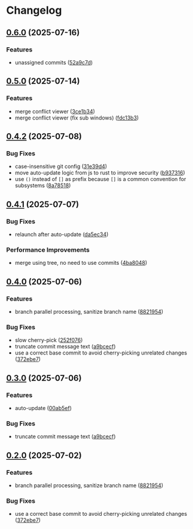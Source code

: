 # Changelog

## [0.6.0](https://github.com/develar/branch-deck/compare/v0.5.0...v0.6.0) (2025-07-16)


### Features

* unassigned commits ([52a9c7d](https://github.com/develar/branch-deck/commit/52a9c7da384cc30a5befa7820581024eb362daa0))

## [0.5.0](https://github.com/develar/branch-deck/compare/v0.4.2...v0.5.0) (2025-07-14)


### Features

* merge conflict viewer ([3ce1b34](https://github.com/develar/branch-deck/commit/3ce1b34dd537f338f6fb67d143e93dc43025e69e))
* merge conflict viewer (fix sub windows) ([fdc13b3](https://github.com/develar/branch-deck/commit/fdc13b3dc5954d310944dcf59a2b2bb69fc102c2))

## [0.4.2](https://github.com/develar/branch-deck/compare/v0.4.1...v0.4.2) (2025-07-08)


### Bug Fixes

* case-insensitive git config ([31e39d4](https://github.com/develar/branch-deck/commit/31e39d430af171be3c02f63502f11093ebaf12c3))
* move auto-update logic from js to rust to improve security ([b937316](https://github.com/develar/branch-deck/commit/b937316ee19729f90bbe8209de63d6bba40f73fe))
* use `()` instead of `[]` as prefix because `[]` is a common convention for subsystems ([8a78518](https://github.com/develar/branch-deck/commit/8a78518cb4a045b882d8459c1b09729c09b6c004))

## [0.4.1](https://github.com/develar/branch-deck/compare/v0.4.0...v0.4.1) (2025-07-07)


### Bug Fixes

* relaunch after auto-update ([da5ec34](https://github.com/develar/branch-deck/commit/da5ec34bcde63b7a8eb774ad2dfd9d73e6a139da))


### Performance Improvements

* merge using tree, no need to use commits ([4ba8048](https://github.com/develar/branch-deck/commit/4ba8048cca2d1797380f50ece1885b6f14600a4e))

## [0.4.0](https://github.com/develar/branch-deck/compare/branch-deck-v0.3.0...branch-deck-v0.4.0) (2025-07-06)


### Features

* branch parallel processing, sanitize branch name ([8821954](https://github.com/develar/branch-deck/commit/8821954bae9f1aad67c72879af588dce6bd9894e))


### Bug Fixes

* slow cherry-pick ([252f076](https://github.com/develar/branch-deck/commit/252f07683fd0bd7ed29b520a7324f7de1e8992f9))
* truncate commit message text ([a9bcecf](https://github.com/develar/branch-deck/commit/a9bcecf4c9e789e00a9d96e532cd5d5ae6e8c37e))
* use a correct base commit to avoid cherry-picking unrelated changes ([372ebe7](https://github.com/develar/branch-deck/commit/372ebe7bc4a6e4f03d9da0bd18a3d7efa3ede640))

## [0.3.0](https://github.com/develar/branch-deck/compare/branch-deck-v0.2.0...branch-deck-v0.3.0) (2025-07-06)


### Features

* auto-update ([00ab5ef](https://github.com/develar/branch-deck/commit/00ab5efc56384520a83678c5264ea5682ec95659))


### Bug Fixes

* truncate commit message text ([a9bcecf](https://github.com/develar/branch-deck/commit/a9bcecf4c9e789e00a9d96e532cd5d5ae6e8c37e))

## [0.2.0](https://github.com/develar/branch-deck/compare/branch-deck-v0.1.0...branch-deck-v0.2.0) (2025-07-02)


### Features

* branch parallel processing, sanitize branch name ([8821954](https://github.com/develar/branch-deck/commit/8821954bae9f1aad67c72879af588dce6bd9894e))


### Bug Fixes

* use a correct base commit to avoid cherry-picking unrelated changes ([372ebe7](https://github.com/develar/branch-deck/commit/372ebe7bc4a6e4f03d9da0bd18a3d7efa3ede640))
